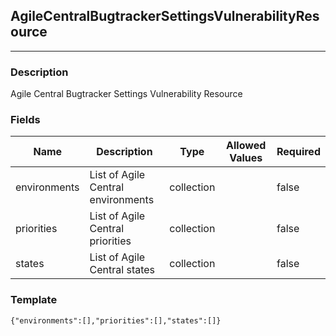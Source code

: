 ## AgileCentralBugtrackerSettingsVulnerabilityResource
---
### Description
Agile Central Bugtracker Settings Vulnerability Resource
### Fields
| Name | Description | Type | Allowed Values | Required |
| ---- | ----------- | ---- | -------------- | -------- |
| environments | List of Agile Central environments | collection |  | false |
| priorities | List of Agile Central priorities | collection |  | false |
| states | List of Agile Central states | collection |  | false |
### Template
```
{"environments":[],"priorities":[],"states":[]}
```

